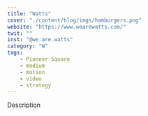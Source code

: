 ```yaml
---
title: "Watts"
cover: "./content/blog/imgs/hamburgers.png"
website: "https://www.wearewatts.com/"
twit: ""
inst: "@we.are.watts"
category: "W"
tags:
    - Pioneer Square
    - medium
    - motion
    - video
    - strategy
---
```


Description
